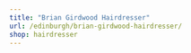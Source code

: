 ```yaml
---
title: "Brian Girdwood Hairdresser"
url: /edinburgh/brian-girdwood-hairdresser/
shop: hairdresser
---
```


